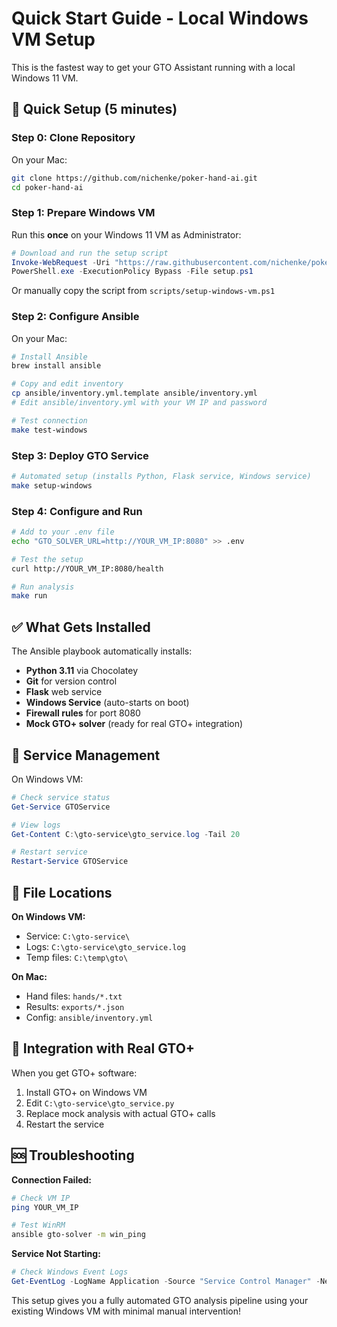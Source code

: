 # Quick Start Guide - Local Windows VM Setup

This is the fastest way to get your GTO Assistant running with a local Windows 11 VM.

## 🚀 Quick Setup (5 minutes)

### Step 0: Clone Repository
On your Mac:

```bash
git clone https://github.com/nichenke/poker-hand-ai.git
cd poker-hand-ai
```

### Step 1: Prepare Windows VM
Run this **once** on your Windows 11 VM as Administrator:

```powershell
# Download and run the setup script
Invoke-WebRequest -Uri "https://raw.githubusercontent.com/nichenke/poker-hand-ai/main/scripts/setup-windows-vm.ps1" -OutFile "setup.ps1"
PowerShell.exe -ExecutionPolicy Bypass -File setup.ps1
```

Or manually copy the script from `scripts/setup-windows-vm.ps1`

### Step 2: Configure Ansible
On your Mac:

```bash
# Install Ansible
brew install ansible

# Copy and edit inventory
cp ansible/inventory.yml.template ansible/inventory.yml
# Edit ansible/inventory.yml with your VM IP and password

# Test connection
make test-windows
```

### Step 3: Deploy GTO Service
```bash
# Automated setup (installs Python, Flask service, Windows service)
make setup-windows
```

### Step 4: Configure and Run
```bash
# Add to your .env file
echo "GTO_SOLVER_URL=http://YOUR_VM_IP:8080" >> .env

# Test the setup
curl http://YOUR_VM_IP:8080/health

# Run analysis
make run
```

## ✅ What Gets Installed

The Ansible playbook automatically installs:
- **Python 3.11** via Chocolatey
- **Git** for version control
- **Flask** web service
- **Windows Service** (auto-starts on boot)
- **Firewall rules** for port 8080
- **Mock GTO+ solver** (ready for real GTO+ integration)

## 🔧 Service Management

On Windows VM:
```powershell
# Check service status
Get-Service GTOService

# View logs
Get-Content C:\gto-service\gto_service.log -Tail 20

# Restart service
Restart-Service GTOService
```

## 📁 File Locations

**On Windows VM:**
- Service: `C:\gto-service\`
- Logs: `C:\gto-service\gto_service.log`
- Temp files: `C:\temp\gto\`

**On Mac:**
- Hand files: `hands/*.txt`
- Results: `exports/*.json`
- Config: `ansible/inventory.yml`

## 🎯 Integration with Real GTO+

When you get GTO+ software:

1. Install GTO+ on Windows VM
2. Edit `C:\gto-service\gto_service.py`
3. Replace mock analysis with actual GTO+ calls
4. Restart the service

## 🆘 Troubleshooting

**Connection Failed:**
```bash
# Check VM IP
ping YOUR_VM_IP

# Test WinRM
ansible gto-solver -m win_ping
```

**Service Not Starting:**
```powershell
# Check Windows Event Logs
Get-EventLog -LogName Application -Source "Service Control Manager" -Newest 10
```

This setup gives you a fully automated GTO analysis pipeline using your existing Windows VM with minimal manual intervention!
